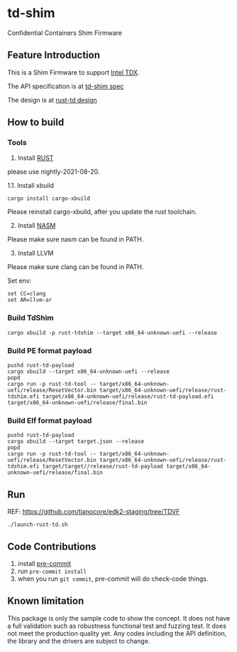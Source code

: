# td-shim
Confidential Containers Shim Firmware

## Feature Introduction

This is a Shim Firmware to support [Intel TDX](https://software.intel.com/content/www/us/en/develop/articles/intel-trust-domain-extensions.html).

The API specification is at [td-shim spec](https://github.com/confidential-containers/td-shim/blob/main/doc/tdshim_spec.md)

The design is at [rust-td design](https://github.com/confidential-containers/td-shim/blob/main/doc/design.md)

## How to build

### Tools

1. Install [RUST](https://www.rust-lang.org/)

please use nightly-2021-08-20.

1.1. Install xbuild

```
cargo install cargo-xbuild
```

Please reinstall cargo-xbuild, after you update the rust toolchain.

2. Install [NASM](https://www.nasm.us/)

Please make sure nasm can be found in PATH.

3. Install LLVM

Please make sure clang can be found in PATH.

Set env:

```
set CC=clang
set AR=llvm-ar
```

### Build TdShim
```
cargo xbuild -p rust-tdshim --target x86_64-unknown-uefi --release
```

### Build PE format payload
```
pushd rust-td-payload
cargo xbuild --target x86_64-unknown-uefi --release
popd
cargo run -p rust-td-tool -- target/x86_64-unknown-uefi/release/ResetVector.bin target/x86_64-unknown-uefi/release/rust-tdshim.efi target/x86_64-unknown-uefi/release/rust-td-payload.efi target/x86_64-unknown-uefi/release/final.bin
```

### Build Elf format payload
```
pushd rust-td-payload
cargo xbuild --target target.json --release
popd
cargo run -p rust-td-tool -- target/x86_64-unknown-uefi/release/ResetVector.bin target/x86_64-unknown-uefi/release/rust-tdshim.efi target/target//release/rust-td-payload target/x86_64-unknown-uefi/release/final.bin
```

## Run
REF: https://github.com/tianocore/edk2-staging/tree/TDVF

```
./launch-rust-td.sh
```

## Code Contributions

1.  install [pre-commit](https://pre-commit.com/#install)
2.  run ```pre-commit install```
3.  when you run ```git commit```, pre-commit will do check-code things.

## Known limitation
This package is only the sample code to show the concept. It does not have a full validation such as robustness functional test and fuzzing test. It does not meet the production quality yet. Any codes including the API definition, the library and the drivers are subject to change.
